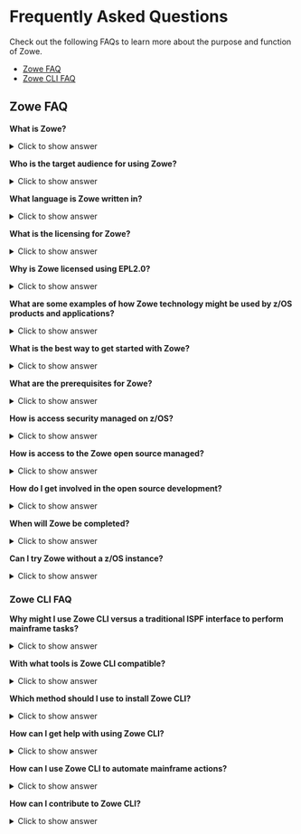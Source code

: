 # Frequently Asked Questions

Check out the following FAQs to learn more about the purpose and function of Zowe. 

- [Zowe FAQ](#zowe-faq)
- [Zowe CLI FAQ](#zowe-cli-faq)

## Zowe FAQ

**What is Zowe?**

<details>

<summary> Click to show answer </summary>

Zowe is an open source project within the [Open Mainframe Project](https://www.openmainframeproject.org/) that is part of [The Linux Foundation](https://www.linuxfoundation.org). The Zowe project provides modern software interfaces on IBM z/OS to address the needs of a variety of modern users. These interfaces include a new web graphical user interface, a script-able command-line interface, extensions to existing REST APIs, and new REST APIs on z/OS.

</details>

**Who is the target audience for using Zowe?**

<details>

<summary> Click to show answer </summary>

Zowe technology can be used by a variety of mainframe IT and non-IT professionals. The target audience is primarily application developers and system programmers, but the Zowe Application Framework is the basis for developing web browser interactions with z/OS that can be used by anyone. 

</details>

**What language is Zowe written in?**

<details>

<summary> Click to show answer </summary>

Zowe consists of several components. The primary languages are Java and JavaScript. Zowe CLI is written in TypeScript.

</details>

**What is the licensing for Zowe?**

<details>

<summary> Click to show answer </summary>

Zowe source code is licensed under EPL2.0. For license text click [here](https://www.eclipse.org/org/documents/epl-2.0/EPL-2.0.txt) and for additional information click [here](https://www.eclipse.org/legal/epl-2.0/faq.php). 

In the simplest terms (taken from the FAQs above) - "...if you have modified EPL-2.0 licensed source code and you distribute that code or binaries built from that code outside your company, you must make the source code available under the EPL-2.0."

</details>


**Why is Zowe licensed using EPL2.0?**

<details>

<summary> Click to show answer </summary>

The Open Mainframe Project wants to encourage adoption and innovation, and also let the community share new source code across the Zowe ecosystem. The open source code can be used by anyone, provided that they adhere to the licensing terms.

</details>


**What are some examples of how Zowe technology might be used by z/OS products and applications?**

<details>

<summary> Click to show answer </summary>

The Zowe Desktop (web user interface) can be used in many ways, such as to provide custom graphical dashboards that monitor data for z/OS products and applications.

Zowe CLI can also be used in many ways, such as for simple job submission, data set manipulation, or for writing complex scripts for use in mainframe-based DevOps pipelines. 

The increased capabilities of RESTful APIs on z/OS allows APIs to be used in programmable ways to interact with z/OS services. 

</details>


**What is the best way to get started with Zowe?**

<details>

<summary> Click to show answer </summary>

Zowe provides a convenience build that includes the components released-to-date, as well as IP being considered for contribution, in an easy to install package on [Zowe.org](https://zowe.org/home/). The convenience build can be easily installed and the Zowe capabilities seen in action. 

To install the complete Zowe solution, see [Installing Zowe](https://zowe.github.io/docs-site/latest/user-guide/installandconfig.html).

To get up and running with the Zowe CLI component quickly, see [Zowe CLI quick start](https://zowe.github.io/docs-site/latest/getting-started/cli-getting-started.html).

</details>


**What are the prerequisites for Zowe?**

<details>

<summary> Click to show answer </summary>

The primary prerequisites is Java on z/OS and the z/OS Management Facility enabled and configured. For a complete list of software requirements listed by component, see [System requirements](https://zowe.github.io/docs-site/latest/user-guide/systemrequirements.html).

</details>


**How is access security managed on z/OS?**

<details>

<summary> Click to show answer </summary>

Zowe components use typical z/OS System authorization facility (SAF) calls for security.

</details>


**How is access to the Zowe open source managed?**

<details>

<summary> Click to show answer </summary>

The source code for Zowe is maintained on an Open Mainframe Project GitHub server. Everyone has read access. "Committers" on the project have authority to alter the source code to make fixes or enhancements. A list of Committers is documented in the [Zowe Charter](https://zowe.org/Zowe-Charter.pdf).

</details>


**How do I get involved in the open source development?**

<details>

<summary> Click to show answer </summary>

The best way to get started is to join a [Zowe Slack channel](https://slack.openmainframeproject.org/) and/or email distribution list and begin learning about the current capabilities, then contribute to future development. 

For more information about emailing lists, community calendar, meeting minutes, and more, see [Contribute](https://zowe.org/contribute/) on Zowe.org.  

For information and tutorials about extending Zowe with a new plug-in or application, see [Extending](https://zowe.github.io/docs-site/latest/extend/extend-apiml/api-mediation-onboard-overview.html) on Zowe Docs.

</details>


**When will Zowe be completed?**

<details>

<summary> Click to show answer </summary>

Zowe will continue to evolve in the coming years based on new ideas and new contributions from a growing community.

</details>


**Can I try Zowe without a z/OS instance?**

<details>

<summary> Click to show answer </summary>

IBM has contributed a free hands-on tutorial for Zowe. Visit the [Zowe Tutorial page](https://developer.ibm.com/tutorials/zowe-step-by-step-tutorial/) to learn about adding new applications to the Zowe Desktop and and how to enable communication with other Zowe components.

The Zowe community is also currently working to provide a vendor-neutral site for an open z/OS build and sandbox environment.

Zowe is also compatible with IBM z/OSMF Lite for non-production use. For more information, see [Configuring z/OSMF Lite (https://zowe.github.io/docs-site/latest/user-guide/systemrequirements-zosmf-lite.html) on Zowe Docs.

</details>





### Zowe CLI FAQ

**Why might I use Zowe CLI versus a traditional ISPF interface to perform mainframe tasks?**

<details>

<summary> Click to show answer  </summary>

For new developers, command line interfaces might be more familiar than an ISPF interface. Zowe CLI lets developers be productive from day-one by using familiar tools. Zowe CLI also lets developers write scripts that automate a sequence of mainframe actions. The scripts can then be executed from off-platform automation tools such as Jenkins automation server, or manually during development.

</details>


**With what tools is Zowe CLI compatible?**

<details>

<summary> Click to show answer </summary>

Zowe CLI is very flexible! It can work in conjunction with popular build and testing tools such as Gulp and Gradle, Mocha and Junit. Zowe CLI runs on a variety of operating systems, including Windows, macOS, and Linux. Zowe CLI scripts can be abstracted into automation tools such as Jenkins and TravisCI. This is a key advantage of the CLI - developers can integrate with modern tools that work best for them.

</details>


**Which method should I use to install Zowe CLI?**

<details>

<summary> Click to show answer  </summary>

You can install Zowe CLI using the following methods:

- **Local package installation:** The local package method lets you install Zowe CLI from a zipped file that contains the core application and all plug-ins. When you use the local package method, you can install Zowe CLI in an offline environment. We recommend that you download the package and distribute it internally if your site does not have internet access.

- **Online NPM registry:** The online NPM (Node Package Manager) registry method unpacks all of the files that are necessary to install Zowe CLI using the command line. When you use the online registry method, you need an internet connection to install Zowe CLI

</details>


**How can I get help with using Zowe CLI?**

<details>

<summary> Click to show answer  </summary>

- You can get help for any command, action, or option in Zowe CLI by issuing the command 'zowe --help'.
- For information about the available commands in Zowe CLI, see [Command Groups](../user-guide/cli-usingcli.md#zowe-cli-command-groups).
- If you have questions, the [Zowe Slack space](https://openmainframeproject.slack.com/) is the place to ask our community!

</details>

**How can I use Zowe CLI to automate mainframe actions?**

<details>

<summary> Click to show answer  </summary>

- You can automate a sequence of Zowe CLI commands by writing bash scripts. You can then run your scripts in an automation server such as Jenkins. For example, you might write a script that moves your Cobol code to a mainframe test system before another script runs the automated tests.
- Zowe CLI lets you manipulate data sets, submit jobs, provision test environments, and interact with mainframe systems and source control management, all of which can help you develop robust continuous integration/delivery.

</details>


**How can I contribute to Zowe CLI?**

<details>

<summary> Click to show answer  </summary>

As a developer, you can extend Zowe CLI in the following ways:

- Build a plug-in for Zowe CLI

- Contribute code to the core Zowe CLI

- Fix bugs in Zowe CLI or plug-in code, submit enhancement requests via GitHub issues, and raise your ideas with the community in Slack.

    **Note:** For more information, see [Developing for Zowe CLI](../extend/extend-cli/cli-devTutorials.md#how-can-i-contribute).

</details>